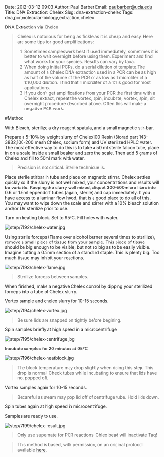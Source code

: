 Date: 2012-03-12 09:03
Author: Paul Barber
Email: paulbarber@ucla.edu
Title: DNA Extraction: Chelex
Slug: dna-extraction-chelex
Tags: dna,pcr,molecular-biology,extraction,chelex

DNA Extraction via Chelex




>Chelex is notorious for being as fickle as it is cheap and easy. Here are some tips for good amplifications:
>1. Sometimes sampleswork best if used immediately, sometimes it is better to wait overnight before using them. Experiment and find what works for your species. Results can vary by taxa.
>2. When doing initial PCRs, do a serial dilution of template.The amount of a Chelex DNA extraction used in a PCR can be as high as half of the volume of the PCR or as low as 1 microliter of a 1:10,000 dilution. I find that 1 microliter of a 1:1 is good for most applications.
>3. If you don't get amplifications from your PCR the first time with a Chelex extract, repeat the vortex, spin, incubate, vortex, spin, sit overnight procedure described above. Often this will make a negative PCR work.




#Method

With Bleach, sterilize a dry reagent spatula, and a small magnetic stir-bar.



 Prepare a 5-10% by weight slurry of Chelex100 Resin (Biorad part 143- 3832,100-200 mesh Chelex, sodium form) and UV sterilized HPLC water. The most effective way to do this is to take a 50 ml sterile falcon tube, place in on a scale inside a small beaker and zero the scale. Then add 5 grams of Chelex and fill to 50ml mark with water. 


>Precision is not critical. Sterile technique is.


Place sterile stirbar in tube and place on magnetic stirrer. Chelex settles quickly so if the slurry is not well mixed, your concentrations and results will be variable. Keeping the slurry well mixed, aliquot 300-500micro liters into 0.6 or 1.6ml eppendorf tubes (again, sterile) and cap immediately. If you have access to a laminar flow hood, that is a good place to do all of this. You may want to wipe down the scale and stirrer with a 10% bleach solution and/or UV sterilize prior to use.



Turn on heating block. Set to 95°C. Fill holes with water.

![step/7192/chelex-water.jpg](/images/step/7192/chelex-water.jpg)



Using sterile forceps (Flame over alcohol burner several times to sterilize), remove a small piece of tissue from your sample. This piece of tissue should be big enough to be visible, but not so big as to be easily visible. Imagine cutting a 0.2mm section of a standard staple. This is plenty big. Too much tissue may inhibit your reactions.

![step/7193/chelex-flame.jpg](/images/step/7193/chelex-flame.jpg)


>Sterilize forceps between samples.


When finished, make a negative Chelex control by dipping your sterilized forceps into a tube of Chelex slurry.



Vortex sample and chelex slurry for 10-15 seconds.

![step/7194/chelex-vortex.jpg](/images/step/7194/chelex-vortex.jpg)


>Be sure lids are snapped on tightly before begining.


Spin samples briefly at high speed in a microcentrifuge

![step/7195/chelex-centrifuge.jpg](/images/step/7195/chelex-centrifuge.jpg)



Incubate samples for 20 minutes at 95°C

![step/7196/chelex-heatblock.jpg](/images/step/7196/chelex-heatblock.jpg)


>The block temperature may drop slightly when doing this step. This drop is normal. Check tubes while incubating to ensure
>that lids have not popped off.
>


Vortex samples again for 10-15 seconds.


>Becareful as steam may pop lid off of centrifuge tube. Hold lids down.


Spin tubes again at high speed in microcentrifuge.



Samples are ready to use. 

![step/7199/chelex-result.jpg](/images/step/7199/chelex-result.jpg)


>Only use supernate for PCR reactions. Chlex bead will inactivate Taq!






>This method is based, with permission, on an original protocol available [here](http://www.eeb.ucla.edu/Faculty/Barber/Web%20Protocols/Chelex%20Protocol-SLB.pdf).

